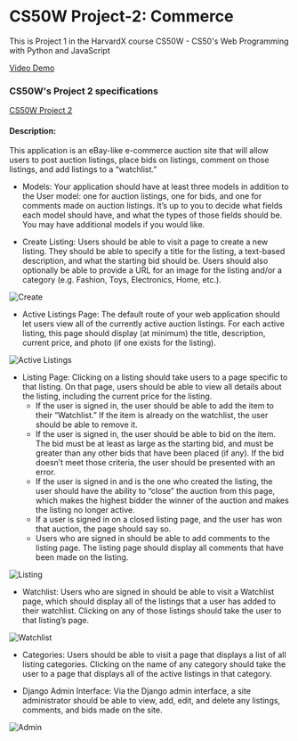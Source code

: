 # CS50W Project-2: Commerce

This is Project 1 in the HarvardX course CS50W - CS50's Web Programming with Python and JavaScript

[Video Demo](https://youtu.be/FwHufzlC34M)

### CS50W's Project 2 specifications
[CS50W Project 2](https://cs50.harvard.edu/web/2020/projects/2/commerce/)

#### Description:
This application is an eBay-like e-commerce auction site that will allow users to post auction listings, place bids on listings, comment on those listings, and add listings to a “watchlist.”

* Models: Your application should have at least three models in addition to the User model: one for auction listings, one for bids, and one for comments made on auction listings. It’s up to you to decide what fields each model should have, and what the types of those fields should be. You may have additional models if you would like.

* Create Listing: Users should be able to visit a page to create a new listing. They should be able to specify a title for the listing, a text-based description, and what the starting bid should be. Users should also optionally be able to provide a URL for an image for the listing and/or a category (e.g. Fashion, Toys, Electronics, Home, etc.).
  
![Create](https://github.com/sam-aum/Commerce-Project-2/assets/95770704/21da9904-ade3-40bd-87ea-ca1a1b9d7231)

* Active Listings Page: The default route of your web application should let users view all of the currently active auction listings. For each active listing, this page should display (at minimum) the title, description, current price, and photo (if one exists for the listing).
  
![Active Listings](https://github.com/sam-aum/Commerce-Project-2/assets/95770704/1705ae1c-335f-4e75-8ff1-a08ac325e42d)

* Listing Page: Clicking on a listing should take users to a page specific to that listing. On that page, users should be able to view all details about the listing, including the current price for the listing.
  * If the user is signed in, the user should be able to add the item to their “Watchlist.” If the item is already on the watchlist, the user should be able to remove it.
  * If the user is signed in, the user should be able to bid on the item. The bid must be at least as large as the starting bid, and must be greater than any other bids that have been placed (if any). If the bid doesn’t meet those criteria, the user should be presented with an error.
  * If the user is signed in and is the one who created the listing, the user should have the ability to “close” the auction from this page, which makes the highest bidder the winner of the auction and makes the listing no longer active.
  * If a user is signed in on a closed listing page, and the user has won that auction, the page should say so.
  * Users who are signed in should be able to add comments to the listing page. The listing page should display all comments that have been made on the listing.

![Listing](https://github.com/sam-aum/Commerce-Project-2/assets/95770704/2946664f-3fe5-4741-a14f-763695b7919f)

* Watchlist: Users who are signed in should be able to visit a Watchlist page, which should display all of the listings that a user has added to their watchlist. Clicking on any of those listings should take the user to that listing’s page.
  
![Watchlist](https://github.com/sam-aum/Commerce-Project-2/assets/95770704/df104266-8e5c-414e-a111-40f1689367e4)

* Categories: Users should be able to visit a page that displays a list of all listing categories. Clicking on the name of any category should take the user to a page that displays all of the active listings in that category.

* Django Admin Interface: Via the Django admin interface, a site administrator should be able to view, add, edit, and delete any listings, comments, and bids made on the site.
  
![Admin](https://github.com/sam-aum/Commerce-Project-2/assets/95770704/c4de3d5c-dfc7-4dc1-b908-bc1a21985f56)

